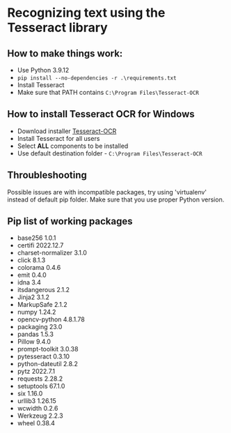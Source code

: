 # Recognizing text using the Tesseract library

## How to make things work:
- Use Python 3.9.12
- ```pip install --no-dependencies -r .\requirements.txt```
- Install Tesseract
- Make sure that PATH contains `C:\Program Files\Tesseract-OCR`

## How to install Tesseract OCR for Windows
- Download installer [Tesseract-OCR](https://digi.bib.uni-mannheim.de/tesseract/tesseract-ocr-w64-setup-5.3.3.20231005.exe)
- Install Tesseract for all users
- Select **ALL** components to be installed
- Use default destination folder - `C:\Program Files\Tesseract-OCR`

## Throubleshooting
Possible issues are with incompatible packages, try using 'virtualenv' instead of default pip folder. Make sure that you use proper Python version.

## Pip list of working packages
- base256            1.0.1
- certifi            2022.12.7
- charset-normalizer 3.1.0
- click              8.1.3
- colorama           0.4.6
- emit               0.4.0
- idna               3.4
- itsdangerous       2.1.2
- Jinja2             3.1.2
- MarkupSafe         2.1.2
- numpy              1.24.2
- opencv-python      4.8.1.78
- packaging          23.0
- pandas             1.5.3
- Pillow             9.4.0
- prompt-toolkit     3.0.38
- pytesseract        0.3.10
- python-dateutil    2.8.2
- pytz               2022.7.1
- requests           2.28.2
- setuptools         67.1.0
- six                1.16.0
- urllib3            1.26.15
- wcwidth            0.2.6
- Werkzeug           2.2.3
- wheel              0.38.4